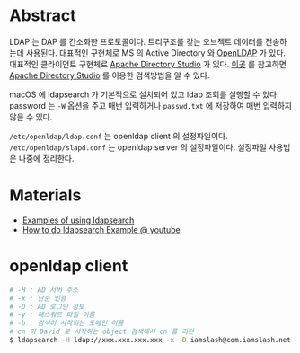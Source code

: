# Abstract

LDAP 는 DAP 를 간소화한 프로토콜이다. 트리구조를 갖는 오브젝트 데이터를 전송하는데 사용된다. 대표적인 구현체로 MS 의 Active Directory 와 [OpenLDAP](http://www.openldap.org/) 가 있다. 대표적인 클라이언트 구현체로 [Apache Directory Studio](https://directory.apache.org/studio/) 가 있다. [이곳](https://directory.apache.org/studio/users-guide/2.0.0.v20180908-M14/ldap_browser/tools_search_dialog.html) 를 참고하면 [Apache Directory Studio](https://directory.apache.org/studio/) 를 이용한 검색방법을 알 수 있다.

macOS 에 ldapsearch 가 기본적으로 설치되어 있고 ldap 조회를 실행할 수 있다. password 는 `-W` 옵션을 주고 매번 입력하거나 `passwd.txt` 에 저장하여 매번 입력하지 않을 수 있다.

`/etc/openldap/ldap.conf` 는 openldap client 의 설정파일이다. `/etc/openldap/slapd.conf` 는 openldap server 의 설정파일이다. 설정파일 사용법은 나중에 정리한다.

# Materials

* [Examples of using ldapsearch](https://www.ibm.com/support/knowledgecenter/en/SSKTMJ_9.0.1/admin/conf_examplesofusingldapsearch_t.html)
* [How to do ldapsearch Example @ youtube](https://www.youtube.com/watch?v=sFGq7k31B-I)

# openldap client 

```bash
# -H : AD 서버 주소
# -x : 단순 인증
# -D : AD 로그인 정보
# -y : 패스워드 파일 이름
# -b : 검색이 시작되는 도메인 이름
# cn 이 David 로 시작하는 object 검색해서 cn 를 리턴
$ ldapsearch -H ldap://xxx.xxx.xxx.xxx -x -D iamslash@com.iamslash.net -y passwd.txt -b "DC=corp,DC=iamslash,DC=net" "(cn=David*)" cn
```